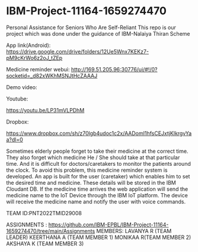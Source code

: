 # IBM-Project-11164-1659274470
Personal Assistance for Seniors Who Are Self-Reliant
This repo is our project which was done under the guidance of IBM-Nalaiya Thiran Scheme


App link(Android): https://drive.google.com/drive/folders/12Ue5Wnx7KEKz7-pM9cKrWo6z2oJ_tZEp

Medicine reminder webui: http://169.51.205.96:30776/ui/#!/0?socketid=_d82xWKhMSNJtHcZAAAJ

Demo video:

Youtube:

https://youtu.be/LP31mVLPDhM

Dropbox:

https://www.dropbox.com/sh/z70lgb4udoc1c2x/AADomI1hfsCEJxtjKlkrgvYaa?dl=0

Sometimes elderly people forget to take their medicine at the correct time.
They also forget which medicine He / She should take at that particular time.
And it is difficult for doctors/caretakers to monitor the patients around the clock. To avoid this problem, this medicine reminder system is developed.
An app is built for the user (caretaker) which enables him to set the desired time and medicine. These details will be stored in the IBM Cloudant DB.
If the medicine time arrives the web application will send the medicine name to the IoT Device through the IBM IoT platform.
The device will receive the medicine name and notify the user with voice commands.

TEAM ID:PNT2022TMID29008

ASSIGNMENTS : https://github.com/IBM-EPBL/IBM-Project-11164-1659274470/tree/main/Assignments
MEMBERS:
LAVANYA R (TEAM LEADER)
KEERTHANA A (TEAM MEMBER 1)
MONIKAA R(TEAM MEMBER 2)
AKSHAYA K (TEAM MEMBER 3)

